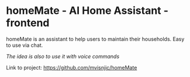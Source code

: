 # homeMate - AI Home Assistant - frontend

homeMate is an assistant to help users to maintain their households. Easy to use via chat.

_The idea is also to use it with voice commands_

Link to project: https://github.com/mvisnjic/homeMate
